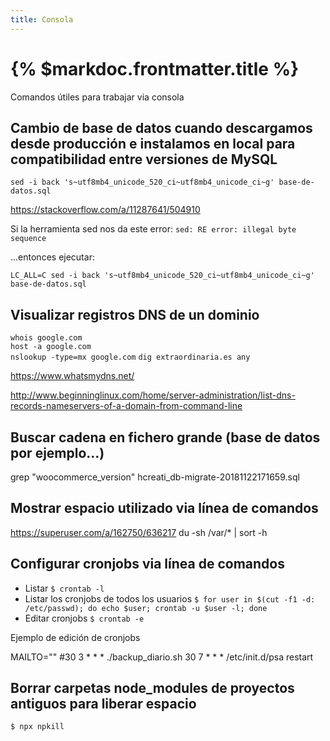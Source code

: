 ```yaml
---
title: Consola
---
```


# {% $markdoc.frontmatter.title %}

Comandos útiles para trabajar via consola

## Cambio de base de datos cuando descargamos desde producción e instalamos en local para compatibilidad entre versiones de MySQL

```sed -i back 's~utf8mb4_unicode_520_ci~utf8mb4_unicode_ci~g' base-de-datos.sql```

https://stackoverflow.com/a/11287641/504910

Si la herramienta sed nos da este error: ```sed: RE error: illegal byte sequence```

...entonces ejecutar:

```LC_ALL=C sed -i back 's~utf8mb4_unicode_520_ci~utf8mb4_unicode_ci~g' base-de-datos.sql```

## Visualizar registros DNS de un dominio

```whois google.com```  
```host -a google.com```  
```nslookup -type=mx google.com``` 
```dig extraordinaria.es any```  

https://www.whatsmydns.net/ 

http://www.beginninglinux.com/home/server-administration/list-dns-records-nameservers-of-a-domain-from-command-line


## Buscar cadena en fichero grande (base de datos por ejemplo...)
grep "woocommerce_version" hcreati_db-migrate-20181122171659.sql

## Mostrar espacio utilizado via línea de comandos
https://superuser.com/a/162750/636217
du -sh /var/* | sort -h

## Configurar cronjobs via línea de comandos

- Listar ```$ crontab -l```
- Listar los cronjobs de todos los usuarios ```$ for user in $(cut -f1 -d: /etc/passwd); do echo $user; crontab -u $user -l; done```
- Editar cronjobs ```$ crontab -e```

Ejemplo de edición de cronjobs

MAILTO=""
#30	3	*	*	*	./backup_diario.sh
30	7	*	*	*	/etc/init.d/psa restart

## Borrar carpetas node_modules de proyectos antiguos para liberar espacio
```$ npx npkill```